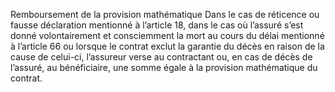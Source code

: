Remboursement de la provision mathématique
Dans le cas de réticence ou fausse déclaration mentionné à l’article 18, dans le cas où l’assuré s’est donné volontairement et consciemment la mort au cours du délai mentionné à l’article 66 ou lorsque le contrat exclut la garantie du décès en raison de la cause de celui-ci, l’assureur verse au contractant ou, en cas de décès de l’assuré, au bénéficiaire, une somme égale à la provision mathématique du contrat.